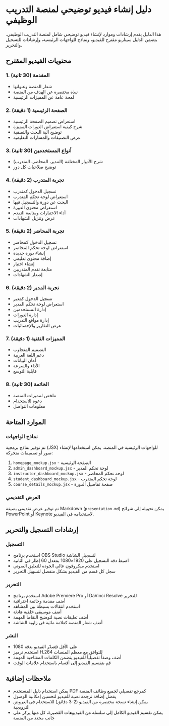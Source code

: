 # دليل إنشاء فيديو توضيحي لمنصة التدريب الوظيفي

هذا الدليل يقدم إرشادات وموارد لإنشاء فيديو توضيحي شامل لمنصة التدريب الوظيفي. يتضمن الدليل سيناريو مقترح للفيديو، ونماذج للواجهات الرئيسية، وإرشادات للتسجيل والتحرير.

## محتويات الفيديو المقترح

### 1. المقدمة (30 ثانية)
- شعار المنصة وعنوانها
- نبذة مختصرة عن الهدف من المنصة
- لمحة عامة عن المميزات الرئيسية

### 2. الصفحة الرئيسية (1 دقيقة)
- استعراض تصميم الصفحة الرئيسية
- شرح كيفية استعراض الدورات المميزة
- توضيح آلية البحث والتصفية
- عرض التصنيفات والمسارات التعليمية

### 3. أنواع المستخدمين (30 ثانية)
- شرح الأدوار المختلفة (المدير، المحاضر، المتدرب)
- توضيح صلاحيات كل دور

### 4. تجربة المتدرب (2 دقيقة)
- تسجيل الدخول كمتدرب
- استعراض لوحة تحكم المتدرب
- البحث عن دورة والتسجيل فيها
- استعراض محتوى الدورة
- أداء الاختبارات ومتابعة التقدم
- عرض وتنزيل الشهادات

### 5. تجربة المحاضر (2 دقيقة)
- تسجيل الدخول كمحاضر
- استعراض لوحة تحكم المحاضر
- إنشاء دورة جديدة
- إضافة محتوى تعليمي
- إنشاء اختبار
- متابعة تقدم المتدربين
- إصدار الشهادات

### 6. تجربة المدير (2 دقيقة)
- تسجيل الدخول كمدير
- استعراض لوحة تحكم المدير
- إدارة المستخدمين
- إدارة الدورات
- إدارة مواقع التدريب
- عرض التقارير والإحصائيات

### 7. المميزات التقنية (1 دقيقة)
- التصميم المتجاوب
- دعم اللغة العربية
- أمان البيانات
- الأداء والسرعة
- قابلية التوسع

### 8. الخاتمة (30 ثانية)
- ملخص لمميزات المنصة
- دعوة للاستخدام
- معلومات التواصل

## الموارد المتاحة

### نماذج الواجهات
تم توفير نماذج برمجية (JSX) للواجهات الرئيسية في المنصة، يمكن استخدامها لإنشاء صور أو تصميمات متحركة:

1. `homepage_mockup.jsx` - الصفحة الرئيسية
2. `admin_dashboard_mockup.jsx` - لوحة تحكم المدير
3. `instructor_dashboard_mockup.jsx` - لوحة تحكم المحاضر
4. `student_dashboard_mockup.jsx` - لوحة تحكم المتدرب
5. `course_details_mockup.jsx` - صفحة تفاصيل الدورة

### العرض التقديمي
تم توفير عرض تقديمي بصيغة Markdown (`presentation.md`) يمكن تحويله إلى شرائح PowerPoint أو Keynote لاستخدامه في الفيديو.

## إرشادات التسجيل والتحرير

### التسجيل
- استخدم برنامج OBS Studio لتسجيل الشاشة
- اضبط دقة التسجيل على 1920×1080 بمعدل 60 إطار في الثانية
- استخدم ميكروفون عالي الجودة للتعليق الصوتي
- سجل كل قسم من الفيديو بشكل منفصل لتسهيل التحرير

### التحرير
- استخدم برنامج Adobe Premiere Pro أو DaVinci Resolve للتحرير
- أضف مقدمة وخاتمة احترافية
- استخدم انتقالات بسيطة بين المشاهد
- أضف موسيقى خلفية هادئة
- أضف تعليقات نصية لتوضيح النقاط المهمة
- أضف شعار المنصة كعلامة مائية في زاوية الشاشة

### النشر
- صدّر الفيديو بدقة 1080p على الأقل
- استخدم ترميز H.264 للتوافق مع معظم المنصات
- أضف وصفاً تفصيلياً للفيديو يتضمن الكلمات المفتاحية المهمة
- قم بتقسيم الفيديو إلى أقسام باستخدام علامات الوقت

## ملاحظات إضافية

- يمكن استخدام دليل المستخدم PDF كمرجع تفصيلي لجميع وظائف المنصة
- يفضل إضافة ترجمة نصية للفيديو لتحسين إمكانية الوصول
- يمكن إنشاء نسخة مختصرة من الفيديو (2-3 دقائق) للاستخدام في العروض الترويجية
- يمكن تقسيم الفيديو الكامل إلى سلسلة من الفيديوهات القصيرة، كل منها يركز على جانب محدد من المنصة
